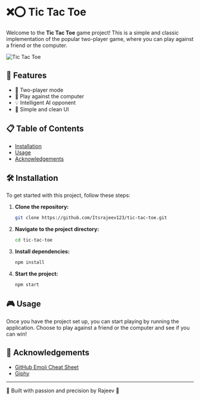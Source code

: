 # ❌⭕ Tic Tac Toe

Welcome to the **Tic Tac Toe** game project! This is a simple and classic implementation of the popular two-player game, where you can play against a friend or the computer.

![Tic Tac Toe](https://media.giphy.com/media/xT9IgG50Fb7Mi0prBC/giphy.gif)

## 🚀 Features

- 👥 Two-player mode
- 🤖 Play against the computer
- 💡 Intelligent AI opponent
- 🎨 Simple and clean UI

## 📋 Table of Contents

- [Installation](#installation)
- [Usage](#usage)
- [Acknowledgements](#acknowledgements)

## 🛠️ Installation

To get started with this project, follow these steps:

1. **Clone the repository:**

    ```sh
    git clone https://github.com/Itsrajeev123/tic-tac-toe.git
    ```

2. **Navigate to the project directory:**

    ```sh
    cd tic-tac-toe
    ```

3. **Install dependencies:**

    ```sh
    npm install
    ```

4. **Start the project:**

    ```sh
    npm start
    ```

## 🎮 Usage

Once you have the project set up, you can start playing by running the application. Choose to play against a friend or the computer and see if you can win!

## 🙌 Acknowledgements

- [GitHub Emoji Cheat Sheet](https://www.webpagefx.com/tools/emoji-cheat-sheet)
- [Giphy](https://giphy.com/)

---

🚀 Built with passion and precision by Rajeev 🚀
